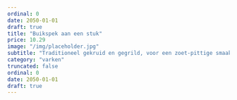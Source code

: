 ```yaml
---
ordinal: 0
date: 2050-01-01
draft: true
title: "Buikspek aan een stuk"
price: 10.29
image: "/img/placeholder.jpg"
subtitle: "Traditioneel gekruid en gegrild, voor een zoet-pittige smaak."
category: "varken"
truncated: false
ordinal: 0
date: 2050-01-01
draft: true
---
```

